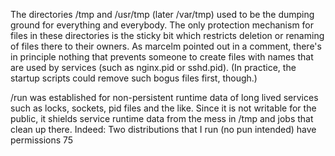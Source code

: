 The directories /tmp and /usr/tmp (later /var/tmp) used to be the dumping ground for everything and everybody. The only protection mechanism for files in these directories is the sticky bit which restricts deletion or renaming of files there to their owners. As marcelm pointed out in a comment, there's in principle nothing that prevents someone to create files with names that are used by services (such as nginx.pid or sshd.pid). (In practice, the startup scripts could remove such bogus files first, though.)

/run was established for non-persistent runtime data of long lived services such as locks, sockets, pid files and the like. Since it is not writable for the public, it shields service runtime data from the mess in /tmp and jobs that clean up there. Indeed: Two distributions that I run (no pun intended) have permissions 75
